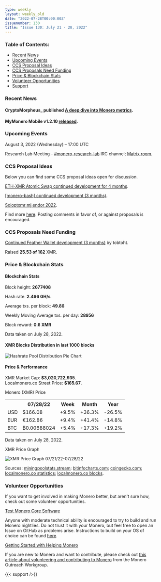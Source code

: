 ```yaml
---
type: weekly
layout: weekly_old
date: "2022-07-28T00:00:00Z"
issuenumber: 130
title: "Issue 130: July 21 - 28, 2022"
---
```


<h3>Table of Contents:</h3>
<ul class="contents">
    <li><a href="#news">Recent News</a></li>
    <li><a href="#events">Upcoming Events</a></li>
    <li><a href="#ideas">CCS Proposal Ideas</a></li>
    <li><a href="#proposals">CCS Proposals Need Funding</a></li>
    <li><a href="#stats">Price & Blockchain Stats</a></li>
    <li><a href="#volunteer">Volunteer Opportunities</a></li>
    <li><a href="#support">Support</a></li>
</ul>

<h3 id="news">Recent News</h3>

<div class="newsbyte">
    <h4>CryptoMorpheus_ published <a href="https://moneroj.net/view_article/A-deep-dive-into-Monero-metrics/" target="_blank">A deep dive into Monero metrics</a>.</h4>
</div>

<div class="newsbyte">
    <h4>MyMonero Mobile v1.2.10 <a href="https://github.com/mymonero/mymonero-mobile/releases/tag/v1.2.10" target="_blank">released</a>.</h4>
</div>

<h3 id="events">Upcoming Events</h3>

<div class="event">
    <p class="date" markdown="1">August 3, 2022 (Wednesday) – 17:00 UTC</p>
    <p markdown="1">Research Lab Meeting - <a href="irc://irc.libera.chat/#monero-research-lab" target="_blank">#monero-research-lab</a> IRC channel; <a href="https://matrix.to/#/#monero-research-lab:monero.social" target="_blank">Matrix room</a>.</p>
</div>

<h3 id="ideas">CCS Proposal Ideas</h3>

<p>Below you can find some CCS proposal ideas open for discussion.</p>

<div class="proposal">
<p><a href="https://repo.getmonero.org/monero-project/ccs-proposals/-/merge_requests/331" target="_blank">ETH-XMR Atomic Swap continued development for 4 months</a>.</p>
</div>

<div class="proposal">
<p><a href="https://repo.getmonero.org/monero-project/ccs-proposals/-/merge_requests/333" target="_blank">[monero-bash] continued development (3 months)</a>.</p>
</div>

<div class="proposal">
<p><a href="https://repo.getmonero.org/monero-project/ccs-proposals/-/merge_requests/334" target="_blank">Soloptxmr mj endor 2022</a>.</p>
</div>

<div class="proposal">
<p>Find more <a href="https://ccs.getmonero.org/ideas/" target="_blank">here</a>. Posting comments in favor of, or against proposals is encouraged.</p>
</div>

<h3 id="proposals">CCS Proposals Need Funding</h3>

<div class="proposal">
    <p><a href="https://ccs.getmonero.org/proposals/tobtoht-feather-dev-2022-1.html" target="_blank">Continued Feather Wallet development (3 months)</a> by tobtoht.</p>
    <p>Raised <b>25.53 of 162</b> XMR.</p>
</div>

<h3 id="stats">Price & Blockchain Stats</h3>

<h4 class="stat">Blockchain Stats</h4>

<div class="bcstats">
    <p>Block height: <b>2677408</b></p>
    <p>Hash rate: <b>2.466 GH/s</b></p>
    <p>Average txs. per block: <b>49.86</b></p>
    <p>Weekly Moving Average txs. per day: <b>28956</b></p>
    <p>Block reward: <b>0.6 XMR</b></p>
</div>
<p class="note">Data taken on July 28, 2022.</p>

<h4 class="stat">XMR Blocks Distribution in last 1000 blocks</h4>
<p><img src="/img/hashrate-pool-distribution-0728.png" alt="Hashrate Pool Distribution Pie Chart"/></p>

<h4 class="stat" id="price-stat">Price & Performance</h4>

<div class="price-intro">XMR Market Cap: <b>$3,020,722,935</b>.<br/>Localmonero.co Street Price: <b>$165.67</b>.</div>

<p class="table-title">Monero (XMR) Price</p>
<table class="price-table">
  <tr class="row1">
    <th></th>
    <th>07/28/22</th>
    <th>Week</th>
    <th>Month</th>
    <th>Year</th>
  </tr>
  <tr>
    <td data-th="XMR to">USD</td>
    <td data-th="07/28/22">$166.08</td>
    <td data-th="Week" class="green">+9.5%</td>
    <td data-th="Month" class="green">+36.3%</td>
    <td data-th="Year" class="red">-26.5%</td>
  </tr>
  <tr class="row3">
    <td data-th="XMR to">EUR</td>
    <td data-th="07/28/22">€162.86</td>
    <td data-th="Week" class="green">+9.4%</td>
    <td data-th="Month" class="green">+41.4%</td>
    <td data-th="Year" class="red">-14.8%</td>
  </tr>
  <tr>
    <td data-th="XMR to">BTC</td>
    <td data-th="07/28/22">₿0.00688024</td>
    <td data-th="Week" class="green">+5.4%</td>
    <td data-th="Month" class="green">+17.3%</td>
    <td data-th="Year" class="green">+19.2%</td>
  </tr>
</table>
<p class="note">Data taken on July 28, 2022.</p>

<p class="table-title">XMR Price Graph</p>

![XMR Price Graph 07/21/22-07/28/22](/img/weekly-chart-0728.png "XMR Price Graph 07/21/22-07/28/22")

Sources: <a href="https://miningpoolstats.stream/monero" target="_blank">miningpoolstats.stream</a>; <a href="https://bitinfocharts.com/monero/" target="_blank">bitinfocharts.com</a>; <a href="https://www.coingecko.com/en/coins/monero" target="_blank">coingecko.com</a>; <a href="https://localmonero.co/statistics" target="_blank">localmonero.co statistics</a>; <a href="https://localmonero.co/blocks" target="_blank">localmonero.co blocks</a>.

<h3 id="volunteer">Volunteer Opportunities</h3>

<p>If you want to get involved in making Monero better, but aren't sure how, check out some volunteer opportunities.</p>

<div class="newsbyte">
    <p class="date"><a href="https://github.com/monero-project/monero" target="_blank">Test Monero Core Software</a></p>
    <p>Anyone with moderate technical ability is encouraged to try to build and run Monero nightlies. Do not trust it with your Monero, but feel free to open an Issue on GitHub as problems arise. Instructions to build on your OS of choice can be found <a href="https://github.com/monero-project/monero#compiling-monero-from-source" target="_blank">here</a>. </p>
</div>

<div class="newsbyte">
    <p class="date"><a href="https://github.com/monero-project/monero" target="_blank">Getting Started with Helping Monero</a></p>
    <p>If you are new to Monero and want to contribute, please check out <a href="https://www.monerooutreach.org/stories/getting-started-helping-monero.php" target="_blank">this article about volunteering and contributing to Monero</a> from the Monero Outreach Workgroup. </p>
</div>

{{< support />}}


